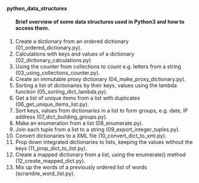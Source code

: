 <h4>python_data_structures</h4>
<p></p>
<ol><h4>Brief overview of some data structures used in Python3 and how to access them.</h4>
<li>Create a dictionary from an ordered dictionary (01_ordered_dictionary.py).</li>
<li>Calculations with keys and values of a dictionary (02_dictionary_calculations.py)</li>
<li>Using the counter from collections to count e.g. letters from a string (03_using_collections_counter.py).</li>
<li>Create an immutable proxy dictionary (04_make_proxy_dictionary.py).</li>
<li>Sorting a list of dictionaries by their keys, values using the lambda function (05_sorting_dict_lambda.py).</li>
<li>Get a list of unique items from a list with duplicates (06_get_unique_items_list.py).</li>
<li>Sort keys, values from dictionaries in a list to form groups, e.g. date, IP address (07_dict_building_groups.py).</li>
<li>Make an enumeration from a list (08_enumerate.py).</li>
<li>Join each tuple from a list to a string (09_export_integer_tuples.py).</li>
<li>Convert dictionaries to a XML file (10_convert_dict_to_xml.py).</li>
<li>Prop down integrated dictionaries to lists, keeping the values without the keys (11_prop_dict_to_list.py).</li>
<li>Create a mapped dictionary from a list, using the enumerate() method (12_create_mapped_dict.py).</li>
<li>Mix up the words of a previously ordered list of words (scramble_word_list.py).</li>
</ol>
